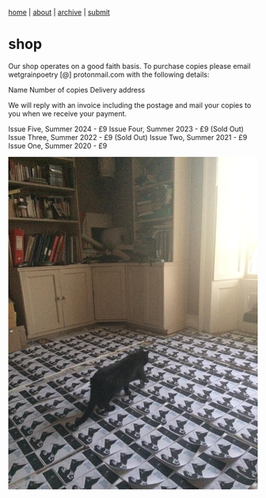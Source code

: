 [home](index.md) | [about](about.md) | [archive](archive.md)  |  [submit](submit.md)
# shop

Our shop operates on a good faith basis. To purchase copies please email wetgrainpoetry [@] protonmail.com with the following details:

Name
Number of copies
Delivery address

We will reply with an invoice including the postage and mail your copies to you when we receive your payment.

Issue Five, Summer 2024 - £9
Issue Four, Summer 2023 - £9 (Sold Out)
Issue Three, Summer 2022 - £9 (Sold Out)
Issue Two, Summer 2021 - £9
Issue One, Summer 2020 - £9

![Wet Grain Two](wetgraintwo2.jpeg)
